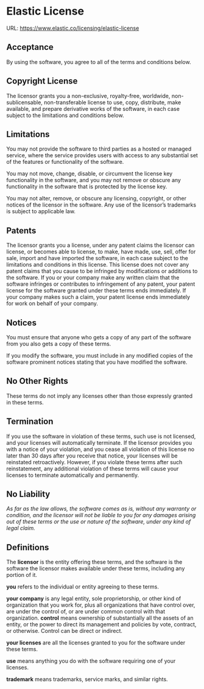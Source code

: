# Elastic License

URL: https://www.elastic.co/licensing/elastic-license

## Acceptance

By using the software, you agree to all of the terms and conditions below.

## Copyright License

The licensor grants you a non-exclusive, royalty-free, worldwide, non-sublicensable, non-transferable license to use, copy, distribute, make available, and prepare derivative works of the software, in each case subject to the limitations and conditions below.

## Limitations

You may not provide the software to third parties as a hosted or managed service, where the service provides users with access to any substantial set of the features or functionality of the software.

You may not move, change, disable, or circumvent the license key functionality in the software, and you may not remove or obscure any functionality in the software that is protected by the license key.

You may not alter, remove, or obscure any licensing, copyright, or other notices of the licensor in the software. Any use of the licensor’s trademarks is subject to applicable law.

## Patents

The licensor grants you a license, under any patent claims the licensor can license, or becomes able to license, to make, have made, use, sell, offer for sale, import and have imported the software, in each case subject to the limitations and conditions in this license. This license does not cover any patent claims that you cause to be infringed by modifications or additions to the software. If you or your company make any written claim that the software infringes or contributes to infringement of any patent, your patent license for the software granted under these terms ends immediately. If your company makes such a claim, your patent license ends immediately for work on behalf of your company.

## Notices

You must ensure that anyone who gets a copy of any part of the software from you also gets a copy of these terms.

If you modify the software, you must include in any modified copies of the software prominent notices stating that you have modified the software.

## No Other Rights

These terms do not imply any licenses other than those expressly granted in these terms.

## Termination

If you use the software in violation of these terms, such use is not licensed, and your licenses will automatically terminate. If the licensor provides you with a notice of your violation, and you cease all violation of this license no later than 30 days after you receive that notice, your licenses will be reinstated retroactively. However, if you violate these terms after such reinstatement, any additional violation of these terms will cause your licenses to terminate automatically and permanently.

## No Liability

*As far as the law allows, the software comes as is, without any warranty or condition, and the licensor will not be liable to you for any damages arising out of these terms or the use or nature of the software, under any kind of legal claim.*

## Definitions

The **licensor** is the entity offering these terms, and the software is the software the licensor makes available under these terms, including any portion of it.

**you** refers to the individual or entity agreeing to these terms.

**your company** is any legal entity, sole proprietorship, or other kind of organization that you work for, plus all organizations that have control over, are under the control of, or are under common control with that organization. **control** means ownership of substantially all the assets of an entity, or the power to direct its management and policies by vote, contract, or otherwise. Control can be direct or indirect.

**your licenses** are all the licenses granted to you for the software under these terms.

**use** means anything you do with the software requiring one of your licenses.

**trademark** means trademarks, service marks, and similar rights.
